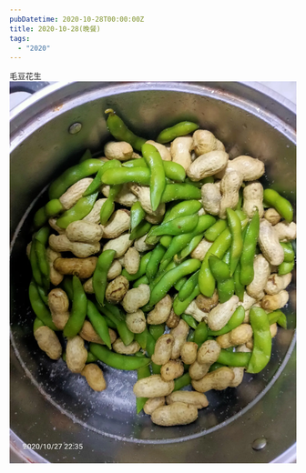 ```yaml
---
pubDatetime: 2020-10-28T00:00:00Z
title: 2020-10-28(晚餐)
tags:
  - "2020"
---
```


毛豆花生![](../../img/6904315-cf854b072a8cbb92.jpg)
